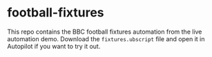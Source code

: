 # football-fixtures
This repo contains the BBC football fixtures automation from the live automation demo. Download the `fixtures.ubscript` file and open it in Autopilot if you want to try it out.

